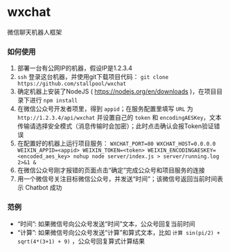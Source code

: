 # wxchat

微信聊天机器人框架

### 如何使用

1. 部署一台有公网IP的机器，假设IP是1.2.3.4
2. `ssh` 登录这台机器，并使用git下载项目代码： `git clone https://github.com/stallpool/wxchat`
3. 确定机器上安装了NodeJS ( https://nodejs.org/en/downloads )，在项目目录下进行 `npm install`
4. 在微信公众号开发者项里，得到 `appid`；在服务配置里填写 `URL` 为 `http://1.2.3.4/api/wxchat` 并设置自己的 `token` 和 `encodingAESKey`，文本传输请选择安全模式（消息传输时会加密）；此时点击确认会报Token验证错误
5. 在配置好的机器上运行项目服务： `WXCHAT_PORT=80 WXCHAT_HOST=0.0.0.0 WEIXIN_APPID=<appid> WEIXIN_TOKEN=<token> WEIXIN_ENCODINGAESKEY=<encoded_aes_key> nohup node server/index.js > server/running.log 2>&1 &`
6. 在微信公众号刚才报错的页面点击“确定”完成公众号和项目服务的连接
7. 用一个微信号关注目标微信公众号，并发送“时间”；该微信号返回当前时间表示 Chatbot 成功

### 范例

- “时间”: 如果微信号向公众号发送“时间”文本，公众号回复当前时间
- “计算”: 如果微信号向公众号发送“计算”和算式文本，比如 `计算 sin(pi/2) + sqrt(4*(3+1) + 9)` ，公众号回复算式计算结果
